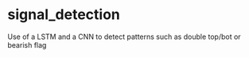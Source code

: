 # signal_detection

Use of a LSTM and a CNN to detect patterns such as double top/bot or bearish flag
